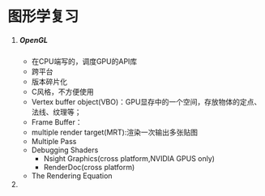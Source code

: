 # 图形学复习

1. ##### OpenGL	

   - 在CPU端写的，调度GPU的API库
   - 跨平台
   - 版本碎片化
   - C风格，不方便使用
   - Vertex buffer object(VBO)：GPU显存中的一个空间，存放物体的定点、法线、纹理等；
   - Frame Buffer：
   - multiple render target(MRT):渲染一次输出多张贴图
   - Multiple Pass 
   - Debugging Shaders
     - Nsight Graphics(cross platform,NVIDIA GPUS only)
     - RenderDoc(cross platform)
   - The Rendering Equation

2. 

